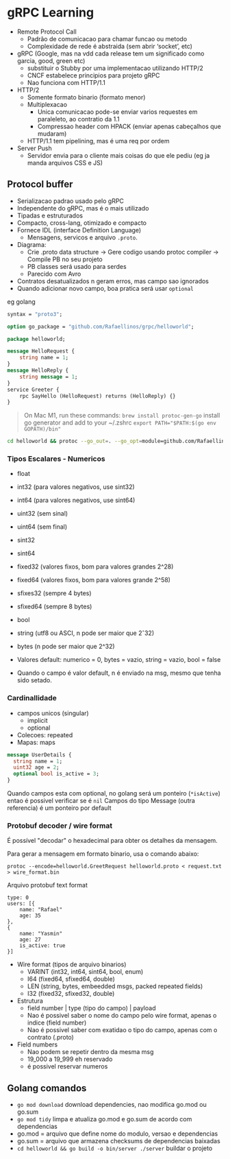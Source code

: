 # gRPC Learning

- Remote Protocol Call
  - Padrão de comunicacao para chamar funcao ou metodo
  - Complexidade de rede é abstraida (sem abrir ‘socket’, etc)
- gRPC (Google, mas na vdd cada release tem um significado como garcia, good, green etc)
  - substituir o Stubby por uma implementacao utilizando HTTP/2
  - CNCF estabelece principios para projeto gRPC
  - Nao funciona com HTTP/1.1
- HTTP/2
  - Somente formato binario (formato menor)
  - Multiplexacao 
    - Unica comunicacao pode-se enviar varios requestes em paraleleto, ao contratio da 1.1
    - Compressao header com HPACK (enviar apenas cabeçalhos que mudaram)
  - HTTP/1.1 tem pipelining, mas é uma req por ordem
- Server Push
  - Servidor envia para o cliente mais coisas do que ele pediu (eg ja manda arquivos CSS e JS)

## Protocol buffer

- Serializacao padrao usado pelo gRPC
- Independente do gRPC, mas é o mais utilizado
- Tipadas e estruturados
- Compacto, cross-lang, otimizado e compacto
- Fornece IDL (interface Definition Language)
  - Mensagens, servicos e arquivo `.proto`.
- Diagrama:
  - Crie .proto data structure -> Gere codigo usando protoc compiler -> Compile PB no seu projeto
  - PB classes será usado para serdes
  - Parecido com Avro
- Contratos desatualizados n geram erros, mas campo sao ignorados
- Quando adicionar novo campo, boa pratica será usar `optional`

eg golang

```protobuf
syntax = "proto3";

option go_package = "github.com/Rafaellinos/grpc/helloworld";

package helloworld;

message HelloRequest {
    string name = 1;
}
message HelloReply {
    string message = 1;
}
service Greeter {
    rpc SayHello (HelloRequest) returns (HelloReply) {}
}
```

> On Mac M1, run these commands: `brew install protoc-gen-go` install go generator and add to your ~/.zshrc `export PATH="$PATH:$(go env GOPATH)/bin"`

```bash
cd helloworld && protoc --go_out=. --go_opt=module=github.com/Rafaellinos/grpc/helloworld --go-grpc_out=. --go-grpc_opt=module=github.com/Rafaellinos/grpc/helloworld ./proto/helloworld.proto
```

### Tipos Escalares - Numericos

- float
- int32 (para valores negativos, use sint32)
- int64 (para valores negativos, use sint64)
- uint32 (sem sinal)
- uint64 (sem final)
- sint32
- sint64
- fixed32 (valores fixos, bom para valores grandes 2^28)
- fixed64 (valores fixos, bom para valores grande 2^58)
- sfixes32 (sempre 4 bytes)
- sfixed64 (sempre 8 bytes)
- bool
- string (utf8 ou ASCI, n pode ser maior que 2ˆ32)
- bytes (n pode ser maior que 2^32)

- Valores default: numerico = 0, bytes = vazio, string = vazio, bool = false
- Quando o campo é valor default, n é enviado na msg, mesmo que tenha sido setado.

### Cardinallidade

- campos unicos (singular)
  - implicit
  - optional
- Colecoes: repeated
- Mapas: maps

```protobuf
message UserDetails {
  string name = 1;
  uint32 age = 2;
  optional bool is_active = 3;
}
```

Quando campos esta com optional, no golang será um ponteiro (`*isActive`) entao é possivel verificar se é `nil`
Campos do tipo Message (outra referencia) é um ponteiro por default

### Protobuf decoder / wire format

É possível "decodar" o hexadecimal para obter os detalhes da mensagem.

Para gerar a mensagem em formato binario, usa o comando abaixo:

```shell
protoc --encode=helloworld.GreetRequest helloworld.proto < request.txt > wire_format.bin
```

Arquivo protobuf text format

```text
type: 0
users: [{
    name: "Rafael"
    age: 35
},
{
    name: "Yasmin"
    age: 27
    is_active: true
}]
```

- Wire format (tipos de arquivo binarios)
  - VARINT (int32, int64, sint64, bool, enum)
  - I64 (fixed64, sfixed64, double)
  - LEN (string, bytes, embeedded msgs, packed repeated fields)
  - I32 (fixed32, sfixed32, double)
- Estrutura
  - field number | type (tipo do campo) | payload
  - Nao é possivel saber o nome do campo pelo wire format, apenas o indice (field number)
  - Nao é possivel saber com exatidao o tipo do campo, apenas com o contrato (.proto)
- Field numbers
  - Nao podem se repetir dentro da mesma msg
  - 19_000 a 19_999 eh reservado
  - é possivel reservar numeros

## Golang comandos

- `go mod download` download dependencies, nao modifica go.mod ou go.sum
- `go mod tidy` limpa e atualiza go.mod e go.sum de acordo com dependencias
- go.mod = arquivo que define nome do modulo, versao e dependencias
- go.sum = arquivo que armazena checksums de dependencias baixadas
- `cd helloworld && go build -o bin/server ./server` buildar o projeto
